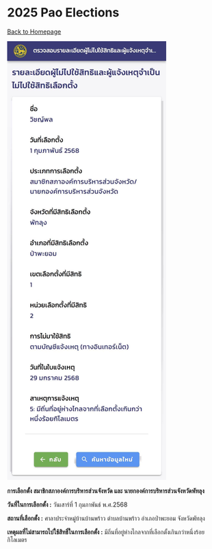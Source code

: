 # 2025 Pao Elections

[ Back to Homepage ](https://witchapolinaksorn.github.io)

![pao-election](/img/pao-election.jpg)

**การเลือกตั้ง สมาชิกสภาองค์การบริหารส่วนจังหวัด และ นายกองค์การบริหารส่วนจังหวัดพัทลุง**


**วันที่ในการเลือกตั้ง :** วันเสาร์ที่ 1 กุมภาพันธ์ พ.ศ.2568


**สถานที่เลือกตั้ง :** ศาลาประจำหมู่บ้านบ้านพร้าว ตำบลบ้านพร้าว อำเภอป่าพะยอม จังหวัดพัทลุง


**เหตุผลที่ไม่สามารถไปใช้สิทธิ์ในการเลือกตั้ง :** มีถิ่นที่อยู่ห่างไกลจากที่เลือกตั้งเกินกว่าหนึ่งร้อยกิโลเมตร
